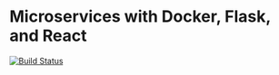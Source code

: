 # Microservices with Docker, Flask, and React

[![Build Status](https://travis-ci.org/Muhinyuzi/testdriven-app.svg?branch=master)](https://travis-ci.org/Muhinyuzi/testdriven-app)